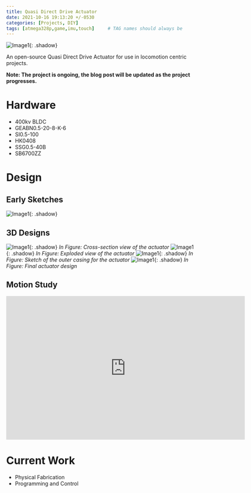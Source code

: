 ```yaml
---
title: Quasi Direct Drive Actuator
date: 2021-10-16 19:13:20 +/-0530
categories: [Projects, DIY]
tags: [atmega328p,game,imu,touch]     # TAG names should always be 
---
```

![Image1](/assets/img/QDD/iso_section.png){: .shadow}

An open-source Quasi Direct Drive Actuator for use in locomotion centric projects.


**Note: The project is ongoing, the blog post will be updated as the project progresses.** 

# Hardware
- 400kv BLDC
- GEABN0.5-20-8-K-6
- SI0.5-100
- HK0408
- SSG0.5-40B
- SB6700ZZ

# Design 

## Early Sketches
<!-- 2d sketch montag -->
<!-- ![Image1](/assets/img/QDD/sketch1.png){: .shadow} -->
![Image1](/assets/img/QDD/sketch3.png){: .shadow}

## 3D Designs
<!-- 3d sketch montag -->
![Image1](/assets/img/QDD/cross.png){: .shadow}
_In Figure: Cross-section view of the actuator_
![Image1](/assets/img/QDD/exploded.png){: .shadow}
_In Figure: Exploded view of the actuator_
![Image1](/assets/img/QDD/side_annoted_2.png){: .shadow}
_In Figure: Sketch of the outer casing for the actuator_
![Image1](/assets/img/QDD/full_iso.png){: .shadow}
_In Figure: Final actuator design_


<!-- video -->
## Motion Study
<iframe width="640" height="385" src="https://youtube.com/embed/Lyg0Sk_eJe4" frameborder="0" allowfullscreen></iframe>

# Current Work
- Physical Fabrication
- Programming and Control
